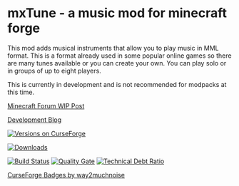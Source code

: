 # mxTune - a music mod for minecraft forge


This mod adds musical instruments that allow you to play music in MML format. This is a format already used in some popular online games so there are many tunes available or you can create your own. You can play solo or in groups of up to eight players.

This is currently in development and is not recommended for modpacks at this time.


[Minecraft Forum WIP Post](http://www.minecraftforum.net/forums/mapping-and-modding/minecraft-mods/wip-mods/2679174-mxtune-a-music-mod-that-lets-you-play-mml-files#c1 "mxTune - a music mod that lets you play MML files")

[Development Blog](https://aeronicamods.blogspot.com/ "mxTune - a music mod for minecraft forge")

[![Versions on CurseForge](http://cf.way2muchnoise.eu/versions/245356.svg)](https://minecraft.curseforge.com/projects/mxtune/files)

[![Downloads](http://cf.way2muchnoise.eu/245356.svg)](https://minecraft.curseforge.com/projects/mxtune/files)

[![Build Status](https://api.travis-ci.org/Aeronica/mxTune.svg?branch=1.11.2)](https://travis-ci.org/Aeronica/mxTune)
[![Quality Gate](https://sonarqube.com/api/badges/gate?key=net.aeronica.mods.mxtune:mxTune:1.11.2)](https://sonarqube.com/dashboard/index/net.aeronica.mods.mxtune:mxTune:1.11.2)
[![Technical Debt Ratio](https://sonarqube.com/api/badges/measure?key=net.aeronica.mods.mxtune:mxTune:1.11.2&metric=sqale_debt_ratio)](https://sonarqube.com/dashboard/index/net.aeronica.mods.mxtune:mxTune:1.11.2)

[CurseForge Badges by way2muchnoise](http://cf.way2muchnoise.eu/)